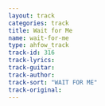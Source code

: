 ```yaml
---
layout: track
categories: track
title: Wait for Me
name: wait-for-me
type: ahfow_track
track-id: 316
track-lyrics: 
track-guitar: 
track-author: 
track-sort: "WAIT FOR ME"
track-original: 
---
```

